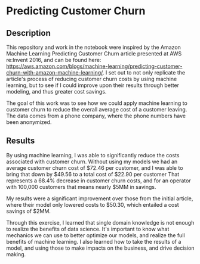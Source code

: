 # Predicting Customer Churn

## Description
This repository and work in the notebook were inspired by the Amazon Machine Learning Predicting Customer Churn article presented at AWS re:Invent 2016, and can be found here: https://aws.amazon.com/blogs/machine-learning/predicting-customer-churn-with-amazon-machine-learning/. I set out to not only replicate the article's process of reducing customer churn costs by using machine learning, but to see if I could improve upon their results through better modeling, and thus greater cost savings.

The goal of this work was to see how we could apply machine learning to customer churn to reduce the overall average cost of a customer leaving. The data comes from a phone company, where the phone numbers have been anonymized.

## Results

By using machine learning, I was able to significantly reduce the costs associated with customer churn. Without using my models we had an average customer churn cost of $72.46 per customer, and I was able to bring that down by $49.56 to a total cost of $22.90 per customer That represents a 68.4% decrease in customer churn costs, and for an operator with 100,000 customers that means nearly $5MM in savings.

My results were a significant improvement over those from the initial article, where their model only lowered costs to $50.30, which entailed a cost savings of $2MM.

Through this exercise, I learned that single domain knowledge is not enough to realize the benefits of data science. It's important to know what mechanics we can use to better optimize our models, and realize the full benefits of machine learning. I also learned how to take the results of a model, and using those to make impacts on the business, and drive decision making.
